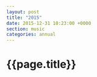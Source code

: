 ```yaml
---
layout: post
title: "2015"
date: 2015-12-31 10:23:00 +0000
section: music
categories: annual
---
```


# {{page.title}}

